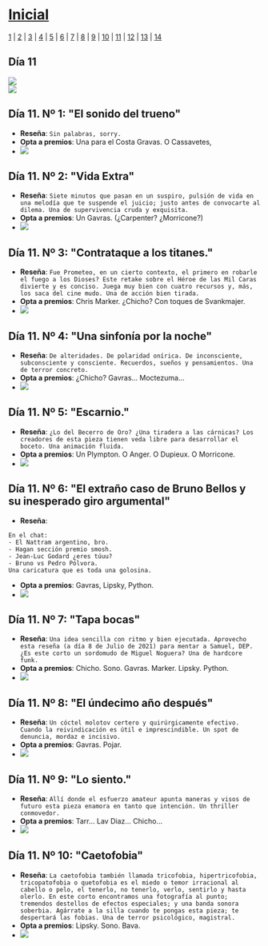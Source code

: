 # [Inicial](./index.md)

[1](dia1.md) | [2](dia2.md) | [3](dia3.md) | [4](dia4.md) | [5](dia5.md) | [6](dia6.md) | [7](dia7.md) | [8](dia8.md) | [9](dia9.md) | [10](dia10.md) | [11](dia11.md) | [12](dia12.md) | [13](dia13.md) | [14](dia.md)
<h2>Día 11</h2>

![](dia11/0707210.png)  
![](dia11/0707210a.png)

## **Día 11. Nº 1: "__El sonido del trueno__"**
- **Reseña**: ```Sin palabras, sorry.```
- **Opta a premios**: Una para el Costa Gravas. O Cassavetes,
- ![](dia11/0707211.png)



## **Día 11. Nº 2: "__Vida Extra__"**
- **Reseña**: ```Siete minutos que pasan en un suspiro, pulsión de vida en una melodía que te suspende el juicio; justo antes de convocarte al dilema. Una de supervivencia cruda y exquisita.```
- **Opta a premios**: Un Gavras. (¿Carpenter? ¿Morricone?)
- ![](dia11/0707212.png)


## **Día 11. Nº 3: "__Contrataque a los titanes.__"**

- **Reseña**: ```Fue Prometeo, en un cierto contexto, el primero en robarle el fuego a los Dioses? Este retake sobre el Héroe de las Mil Caras divierte y es conciso. Juega muy bien con cuatro recursos y, más, los saca del cine mudo. Una de acción bien tirada.```
- **Opta a premios**: Chris Marker. ¿Chicho? Con toques de Svankmajer.
- ![](dia11/0707213.png)



## **Día 11. Nº 4: "__Una sinfonía por la noche__"**
- **Reseña**: ```De alteridades. De polaridad onírica. De inconsciente, subconsciente y consciente. Recuerdos, sueños y pensamientos. Una de terror concreto.```
- **Opta a premios**: ¿Chicho? Gavras... Moctezuma...
- ![](dia11/0707214.png)



## **Día 11. Nº 5: "__Escarnio.__"**
- **Reseña**: ```¿Lo del Becerro de Oro? ¿Una tiradera a las cárnicas? Los creadores de esta pieza tienen veda libre para desarrollar el boceto. Una animación fluida.```
- **Opta a premios**: Un Plympton. O Anger. O Dupieux. O Morricone.
- ![](dia11/0707215.png)


## **Día 11. Nº 6: "__El extraño caso de Bruno Bellos y su inesperado giro argumental__"**
- **Reseña**: 
```
En el chat:
- El Nattram argentino, bro.
- Hagan sección premio smosh.
- Jean-Luc Godard ¿eres túuu?
- Bruno vs Pedro Pólvora. 
Una caricatura que es toda una golosina.
```
- **Opta a premios**: Gavras, Lipsky, Python.
- ![](dia11/0707217.png)


## **Día 11. Nº 7: "__Tapa bocas__"**
- **Reseña**: ```Una idea sencilla con ritmo y bien ejecutada. Aprovecho esta reseña (a día 8 de Julio de 2021) para mentar a Samuel, DEP. ¿Es este corto un sordomudo de Miguel Noguera? Una de hardcore funk.```
- **Opta a premios**: Chicho. Sono. Gavras. Marker. Lipsky. Python.
- ![](dia11/0707218.png)


## **Día 11. Nº 8: "__El úndecimo año después__"**
- **Reseña**: ```Un cóctel molotov certero y quirúrgicamente efectivo. Cuando la reivindicación es útil e imprescindible. Un spot de denuncia, mordaz e incisivo.```
- **Opta a premios**: Gavras. Pojar.
- ![](dia11/0707218.png)


## **Día 11. Nº 9: "__Lo siento.__"**
- **Reseña**: ```Allí donde el esfuerzo amateur apunta maneras y visos de futuro esta pieza enamora en tanto que intención. Un thriller conmovedor.```
- **Opta a premios**: Tarr... Lav Diaz... Chicho...
- ![](dia11/0707219.png)

## **Día 11. Nº 10: "__Caetofobia__"**
- **Reseña**: ```La caetofobia también llamada tricofobia, hipertricofobia, tricopatofobia o quetofobia es el miedo o temor irracional al cabello o pelo, el tenerlo, no tenerlo, verlo, sentirlo y hasta olerlo. En este corto encontramos una fotografía al punto; tremendos destellos de efectos especiales; y una banda sonora soberbia. Agárrate a la silla cuando te pongas esta pieza; te despertará las fobias. Una de terror psicológico, magistral.```
- **Opta a premios**: Lipsky. Sono. Bava.
- ![](dia11/07072110.png)




